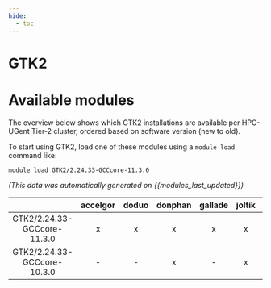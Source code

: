```yaml
---
hide:
  - toc
---
```


GTK2
====

# Available modules


The overview below shows which GTK2 installations are available per HPC-UGent Tier-2 cluster, ordered based on software version (new to old).

To start using GTK2, load one of these modules using a `module load` command like:

```shell
module load GTK2/2.24.33-GCCcore-11.3.0
```

*(This data was automatically generated on {{modules_last_updated}})*  

| |accelgor|doduo|donphan|gallade|joltik|shinx|skitty|
| :---: | :---: | :---: | :---: | :---: | :---: | :---: | :---: |
|GTK2/2.24.33-GCCcore-11.3.0|x|x|x|x|x|-|-|
|GTK2/2.24.33-GCCcore-10.3.0|-|-|x|-|x|-|-|
